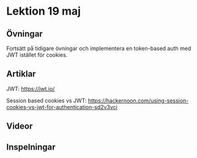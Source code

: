 # Lektion 19 maj

## Övningar

Fortsätt på tidigare övningar och implementera en token-based auth med JWT istället för
cookies.

## Artiklar

JWT: https://jwt.io/

Session based cookies vs JWT: https://hackernoon.com/using-session-cookies-vs-jwt-for-authentication-sd2v3vci

## Videor

## Inspelningar